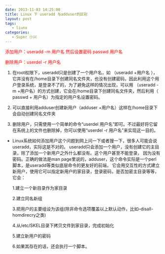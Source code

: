 ```yaml
---
date: 2013-11-03 14:25:00
title: Linux 下 useradd 与adduser的区别
layout: post
tags: 
   - liunx
categories: 
   - Super 小兴
---
```


<span style="color:red">添加用户：useradd -m 用户名  然后设置密码  passwd 用户名</span>

<span style="color:red">删除用户：userdel  -r  用户名</span>

1. 在root权限下，useradd只是创建了一个用户名，如 （useradd  +用户名 ），它并没有在/home目录下创建同名文件夹，也没有创建密码，因此利用这个用户登录系统，是登录不了的，为了避免这样的情况出现，可以用 （useradd -m +用户名）的方式创建，它会在/home目录下创建同名文件夹，然后利用（ passwd + 用户名）为指定的用户名设置密码。

2. 可以直接利用adduser创建新用户（adduser +用户名）这样在/home目录下会自动创建同名文件夹

3.  删除用户，只需使用一个简单的命令“userdel 用户名”即可。不过最好将它留在系统上的文件也删除掉，你可以使用“userdel -r 用户名”来实现这一目的。 


+ Linux系统如何添加用户这个问题到网上问一下或者搜一下，很多人可能会说useradd，实际这是不对的。
useradd只会添加一个用户，没有创建它的主目录，除了添加一个新用户之外什么都没有。这个用户甚至不能登录，
因为没有密码。正确的做法是man page里说的，adduser，这个命令实际是一个perl脚本，是useradd等类似底层命令的更友好的前端，
它会用交互性的方式建立新用户，使用它可以指定新用户的家目录，登录密码，是否加密主目录等等，它会：

    1.建立一个新目录作为家目录

    2.建立同名新组

    3.把用户的主要组设为该组(除非命令选项覆盖以上默认动作，比如–disall-homdirecry之类)

    4.从/etc/SKEL目录下拷贝文件到家目录，完成初始化

    5.建立新用户的密码
    
    6.如果其存在的话，还会执行一个脚本。
    
